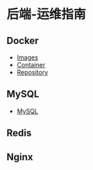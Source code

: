 # 后端-运维指南

## Docker
- [Images](docker/images.md)
- [Container](docker/container.md)
- [Repository](docker/repository.md)

## MySQL
- [MySQL](mysql/index.md)

## Redis

## Nginx


